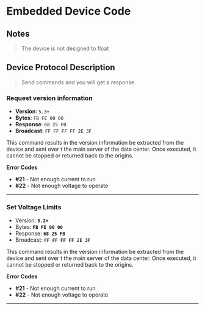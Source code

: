 # Embedded Device Code

## Notes

> The device is not designed to float

## Device Protocol Description

> Send commands and you will get a response.

### Request version information

* **Version**: `5.3+`
* **Bytes**: `FB FE 00 00`
* **Response**: `68 25 FB`
* **Broadcast**: `FF FF FF FF 2E 3F`

This command results in the version information be extracted from the device and sent over t the main server of the data center. Once executed, it cannot be stopped or returned back to the origins.

**Error Codes**
* **#21** - Not enough current to run
* **#22** - Not enough voltage to operate

***

### Set Voltage Limits

* Version: **`5.2+`**
* Bytes: **`FB FE 00 00`**
* Response: **`68 25 FB`**
* Broadcast: **`FF FF FF FF 2E 3F`**

This command results in the version information be extracted from the device and sent over t the main server of the data center. Once executed, it cannot be stopped or returned back to the origins.

**Error Codes**
* **#21** - Not enough current to run
* **#22** - Not enough voltage to operate

***

